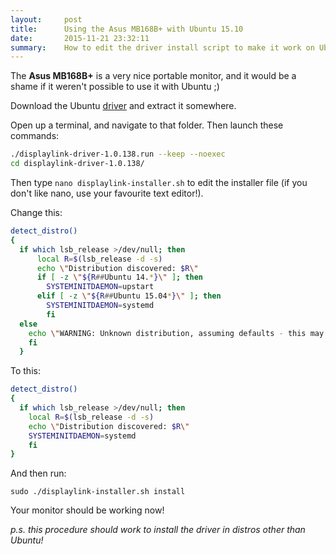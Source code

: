 ```yaml
---
layout:     post
title:      Using the Asus MB168B+ with Ubuntu 15.10
date:       2015-11-21 23:32:11
summary:    How to edit the driver install script to make it work on Ubuntu 15.10+ (and other distros)
---
```


The **Asus MB168B+** is a very nice portable monitor, and it would be a shame if it weren't possible to use it with Ubuntu ;)

Download the Ubuntu [driver](http://www.displaylink.com/downloads/ubuntu.php) and extract it somewhere.

Open up a terminal, and navigate to that folder. Then launch these commands:

```bash
./displaylink-driver-1.0.138.run --keep --noexec
cd displaylink-driver-1.0.138/
```

Then type `nano displaylink-installer.sh` to edit the installer file (if you don't like nano, use your favourite text editor!).

Change this:

```bash
detect_distro()
{
  if which lsb_release >/dev/null; then
      local R=$(lsb_release -d -s)
      echo \"Distribution discovered: $R\"
      if [ -z \"${R##Ubuntu 14.*}\" ]; then
        SYSTEMINITDAEMON=upstart
      elif [ -z \"${R##Ubuntu 15.04*}\" ]; then
        SYSTEMINITDAEMON=systemd
        fi
  else
    echo \"WARNING: Unknown distribution, assuming defaults - this may fail.\" >&2
    fi
  }
```
                                          
 To this:
                                      
```bash
detect_distro()
{
  if which lsb_release >/dev/null; then
    local R=$(lsb_release -d -s)
    echo \"Distribution discovered: $R\"
    SYSTEMINITDAEMON=systemd
    fi
}
```

And then run:

`sudo ./displaylink-installer.sh install`

Your monitor should be working now!

*p.s. this procedure should work to install the driver in distros other than Ubuntu!*
